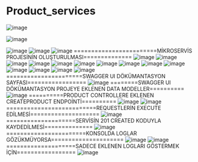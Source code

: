 # Product_services

![image](https://github.com/melek227/Product_services/assets/62296109/d9734345-c0e3-48d5-9db5-f705f3fd9ad2)

![image](https://github.com/melek227/Product_services/assets/62296109/e6dc8e0e-13a6-4eb5-9b50-39b5422ace55)

![image](https://github.com/melek227/Product_services/assets/62296109/3184824d-7cab-4b75-88a8-222a314c62ed)
![image](https://github.com/melek227/Product_services/assets/62296109/d2af325c-e89e-4245-b780-4b95f91a9670)
![image](https://github.com/melek227/Product_services/assets/62296109/a626f316-dd63-4909-9b90-6e0b0fee63b3)
========================MİKROSERVİS PROJESİNİN OLUŞTURULMASI==============
![image](https://github.com/melek227/Product_services/assets/62296109/332d1eff-eb00-431d-9945-f1cbb97c0a0d)
![image](https://github.com/melek227/Product_services/assets/62296109/2f213241-34c0-4155-924c-c803f228c34b)
![image](https://github.com/melek227/Product_services/assets/62296109/3ee1af55-43f9-42e2-940e-d0b0b00b9dda)
![image](https://github.com/melek227/Product_services/assets/62296109/776e59de-e407-4055-951e-7d52fe58e8b8)
![image](https://github.com/melek227/Product_services/assets/62296109/fb2cc953-bd99-4e4a-8334-05d13228dbfb)
![image](https://github.com/melek227/Product_services/assets/62296109/8f2984a0-aad3-48a5-b71a-8bcdbee9b596)
![image](https://github.com/melek227/Product_services/assets/62296109/0d660d4d-702d-4ec0-bca6-07e177f1f2fd)
![image](https://github.com/melek227/Product_services/assets/62296109/2f64dbb0-12b1-4ebb-93cf-219b1aa003a0)
![image](https://github.com/melek227/Product_services/assets/62296109/becc2aaa-f9f2-40a6-abb9-eeee35fa7ff2)
![image](https://github.com/melek227/Product_services/assets/62296109/6667e712-42ce-43d7-834a-1c5e960844e2)
![image](https://github.com/melek227/Product_services/assets/62296109/7ccddc63-683e-4142-9126-6d606905c88e)
![image](https://github.com/melek227/Product_services/assets/62296109/d557d8f4-6e1c-42e9-bec4-ffce90d66912)
![image](https://github.com/melek227/Product_services/assets/62296109/b982c7fd-7678-43e3-9441-16c5034cf60f)
![image](https://github.com/melek227/Product_services/assets/62296109/a9130e73-2aaf-4504-968a-818de3ffd341)
======================SWAGGER UI DÖKÜMANTASYON SAYFASI=================
![image](https://github.com/melek227/Product_services/assets/62296109/a057d674-377b-461e-bdb9-d1141feaf057)
========SWAGGER UI DÖKÜMANTASYON PROJEYE EKLENEN DATA MODELLER==========
![image](https://github.com/melek227/Product_services/assets/62296109/fbbd21f3-4269-465a-9583-8d5a47980f8e)
==========PRODUCT CONTROLLERE EKLENEN CREATEPRODUCT ENDPOİNTİ==========
![image](https://github.com/melek227/Product_services/assets/62296109/28966885-357e-49d9-92af-6a07db7a6965)
![image](https://github.com/melek227/Product_services/assets/62296109/b2d69a77-4acf-4e50-ab7a-b6f1978bb76d)
==========================REQUESTLERİN EXECUTE EDİLMESİ====================
![image](https://github.com/melek227/Product_services/assets/62296109/e25513bf-672e-4635-ba26-cba10697a515)
====================SERVİSİN 201 CREATED KODUYLA KAYDEDİLMESİ==============
![image](https://github.com/melek227/Product_services/assets/62296109/f356536b-373e-42db-8905-1465c9e64be5)
=======================KONSOLDA LOGLAR GÖZÜKMÜYORSA=====================
![image](https://github.com/melek227/Product_services/assets/62296109/33eb7247-6a73-4d41-b67b-648f8b89df2a)
![image](https://github.com/melek227/Product_services/assets/62296109/111ed588-2d37-4c99-9b0f-037df00867e2)
====================SADECE EKLENEN LOGLARI GÖSTERMEK İÇİN=================
![image](https://github.com/melek227/Product_services/assets/62296109/8b94e329-fcbb-4628-8975-732e52158436)

